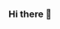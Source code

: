 ### Hi there 👋

<!--
**Rajesh295-dev/Rajesh295-dev** is a ✨ _special_ ✨ repository because its `README.md` (this file) appears on your GitHub profile.

Here are some ideas to get you started:

- 🔭 I’m currently working on my course 💻
- 🌱 I’m currently learning PWA
- 👯 I’m looking to collaborate on ...
- 🤔 I’m looking for help with ...
- 💬 Ask me about ...
- 📫 How to reach me: rajeshgautam766@yahoo.com [Instagram](gautamrazzyes)
- 😄 Pronouns: RAH-jaysh GOW-tem
- ⚡ Fun fact: optimistic 😊
-->
